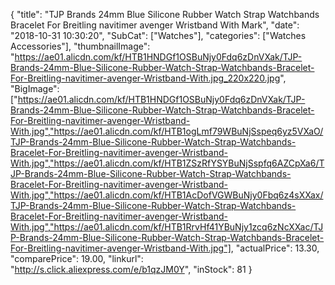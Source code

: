 {
	"title": "TJP Brands 24mm Blue Silicone Rubber Watch Strap Watchbands Bracelet For Breitling navitimer avenger Wristband With Mark",
	"date": "2018-10-31 10:30:20",
	"SubCat": ["Watches"],
	"categories": ["Watches Accessories"],
	"thumbnailImage": "https://ae01.alicdn.com/kf/HTB1HNDGf1OSBuNjy0Fdq6zDnVXak/TJP-Brands-24mm-Blue-Silicone-Rubber-Watch-Strap-Watchbands-Bracelet-For-Breitling-navitimer-avenger-Wristband-With.jpg_220x220.jpg",
	"BigImage": ["https://ae01.alicdn.com/kf/HTB1HNDGf1OSBuNjy0Fdq6zDnVXak/TJP-Brands-24mm-Blue-Silicone-Rubber-Watch-Strap-Watchbands-Bracelet-For-Breitling-navitimer-avenger-Wristband-With.jpg","https://ae01.alicdn.com/kf/HTB1ogLmf79WBuNjSspeq6yz5VXaO/TJP-Brands-24mm-Blue-Silicone-Rubber-Watch-Strap-Watchbands-Bracelet-For-Breitling-navitimer-avenger-Wristband-With.jpg","https://ae01.alicdn.com/kf/HTB1ZSzRfYSYBuNjSspfq6AZCpXa6/TJP-Brands-24mm-Blue-Silicone-Rubber-Watch-Strap-Watchbands-Bracelet-For-Breitling-navitimer-avenger-Wristband-With.jpg","https://ae01.alicdn.com/kf/HTB1AcDofVGWBuNjy0Fbq6z4sXXax/TJP-Brands-24mm-Blue-Silicone-Rubber-Watch-Strap-Watchbands-Bracelet-For-Breitling-navitimer-avenger-Wristband-With.jpg","https://ae01.alicdn.com/kf/HTB1RrvHf41YBuNjy1zcq6zNcXXac/TJP-Brands-24mm-Blue-Silicone-Rubber-Watch-Strap-Watchbands-Bracelet-For-Breitling-navitimer-avenger-Wristband-With.jpg"],
	"actualPrice": 13.30,
	"comparePrice": 19.00,
	"linkurl": "http://s.click.aliexpress.com/e/b1qzJM0Y",
	"inStock": 81
}
